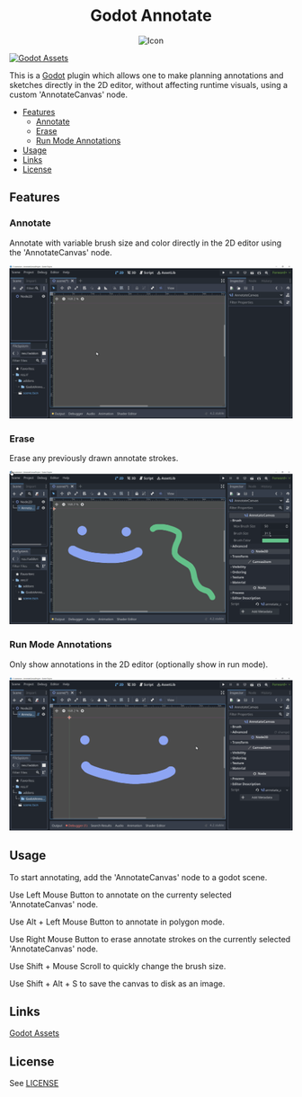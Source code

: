 <div align="center">
  <h1 align="center">Godot Annotate</h1>
  <img src=annotate_layer.svg alt="Icon" width="200" height="200"/>
</div>

[![Godot Assets](https://img.shields.io/badge/Godot_Asset_Library-blue)](https://godotengine.org/asset-library/asset/2432)

This is a [Godot](https://godotengine.org/) plugin which allows one to make planning  annotations and sketches directly in the 2D editor, without affecting runtime visuals, using a custom 'AnnotateCanvas' node.

- [Features](#features)
  - [Annotate](#annotate)
  - [Erase](#erase)
  - [Run Mode Annotations](#run-mode-annotations)
- [Usage](#usage)
- [Links](#links)
- [License](#license)

## Features

### Annotate

Annotate with variable brush size and color directly in the 2D editor using the 'AnnotateCanvas' node.

![Annotate Example](examples/Annotate.gif)

### Erase

Erase any previously drawn annotate strokes.

![Erase Example](examples/Erase.gif)

### Run Mode Annotations

Only show annotations in the 2D editor (optionally show in run mode).

![Visibility Example](examples/Visibility.gif)

## Usage

To start annotating, add the 'AnnotateCanvas' node to a godot scene.

Use Left Mouse Button to annotate on the currenty selected 'AnnotateCanvas' node.

Use Alt + Left Mouse Button to annotate in polygon mode.

Use Right Mouse Button to erase annotate strokes on the currently selected 'AnnotateCanvas' node.

Use Shift + Mouse Scroll to quickly change the brush size.

Use Shift + Alt + S to save the canvas to disk as an image.

## Links

[Godot Assets](https://godotengine.org/asset-library/asset/2432)

## License

See [LICENSE](LICENSE)
